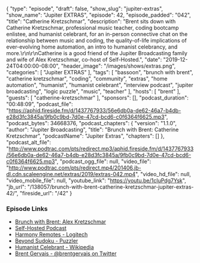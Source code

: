{
  "type": "episode",
  "draft": false,
  "show_slug": "jupiter-extras",
  "show_name": "Jupiter EXTRAS",
  "episode": 42,
  "episode_padded": "042",
  "title": "Catherine Kretzschmar",
  "description": "Brent sits down with Catherine Kretzschmar, professional music teacher, coding bootcamp enlistee, and humanist celebrant, for an in-person connective chat on the relationship between music and coding, the quality-of-life implications of ever-evolving home automation, an intro to humanist celebrancy, and more.\r\n\r\nCatherine is a good friend of the Jupiter Broadcasting family and wife of Alex Kretzschmar, co-host of Self-Hosted.",
  "date": "2019-12-24T04:00:00-08:00",
  "header_image": "/images/shows/extras.png",
  "categories": [
    "Jupiter EXTRAS"
  ],
  "tags": [
    "bassoon",
    "brunch with brent",
    "catherine kretzschmar",
    "coding",
    "community",
    "extras",
    "home automation",
    "humanist",
    "humanist celebrant",
    "interview podcast",
    "jupiter broadcasting",
    "logic puzzle",
    "music",
    "teacher"
  ],
  "hosts": [
    "brent"
  ],
  "guests": [
    "catherine-kretzschmar"
  ],
  "sponsors": [],
  "podcast_duration": "00:48:09",
  "podcast_file": "https://aphid.fireside.fm/d/1437767933/56e6db0a-de62-46a7-b4db-e28d3fc3845a/9fb0c9bd-7d0e-47cd-bcd6-c0f6364f6625.mp3",
  "podcast_bytes": 34668376,
  "podcast_chapters": {
    "version": "1.1.0",
    "author": "Jupiter Broadcasting",
    "title": "Brunch with Brent: Catherine Kretzschmar",
    "podcastName": "Jupiter Extras",
    "chapters": []
  },
  "podcast_alt_file": "http://www.podtrac.com/pts/redirect.mp3/aphid.fireside.fm/d/1437767933/56e6db0a-de62-46a7-b4db-e28d3fc3845a/9fb0c9bd-7d0e-47cd-bcd6-c0f6364f6625.mp3",
  "podcast_ogg_file": null,
  "video_file": "http://www.podtrac.com/pts/redirect.mp4/201406.jb-dl.cdn.scaleengine.net/extras/2019/extras-042.mp4",
  "video_hd_file": null,
  "video_mobile_file": null,
  "youtube_link": "https://youtu.be/1cIuPdg7Ysk",
  "jb_url": "/138057/brunch-with-brent-catherine-kretzschmar-jupiter-extras-42/",
  "fireside_url": "/42"
}


### Episode Links

  * [Brunch with Brent: Alex Kretzschmar](https://extras.show/7 "Brunch with Brent: Alex Kretzschmar")
  * [Self-Hosted Podcast](https://selfhosted.show/ "Self-Hosted Podcast")
  * [Harmony Remotes - Logitech](https://www.logitech.com/en-us/harmony-universal-remotes "Harmony Remotes - Logitech")
  * [Beyond Sudoku - Puzzler](https://www.puzzler.com/magazines/logic/beyond-sudoku "Beyond Sudoku - Puzzler")
  * [Humanist Celebrant - Wikipedia](https://en.wikipedia.org/wiki/Humanist_celebrant "Humanist Celebrant - Wikipedia")
  * [Brent Gervais - @brentgervais on Twitter](https://twitter.com/brentgervais "Brent Gervais - @brentgervais on Twitter")


